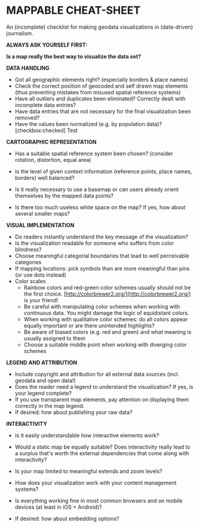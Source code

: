 # MAPPABLE CHEAT-SHEET

An (incomplete) checklist for making geodata visualizations in (data-driven) journalism.

**ALWAYS ASK YOURSELF FIRST:**

**Is a map really the best way to visualize the data set?**

**DATA HANDLING**

- Got all geographic elements right? (especially borders &amp; place names)
- Check the correct position of geocoded and self drawn map elements
(thus preventing mistakes from misused spatial reference systems)
- Have all outliers and duplicates been eliminated? Correctly dealt with incomplete data entries?
- Have data entries that are not necessary for the final visualization been removed?
- Have the values been normalized (e.g. by population data)?
[checkbox:checked] Test

**CARTOGRAPHIC REPRESENTATION**

- Has a suitable spatial reference system been chosen?
(consider rotation, distortion, equal area)

- Is the level of given context information (reference points, place names, borders) well balanced?
- Is it really necessary to use a basemap or can users already orient themselves by the mapped data points?
- Is there too much useless white space on the map? If yes, how about several smaller maps?

**VISUAL IMPLEMENTATION**

- Do readers instantly understand the key message of the visualization?
- Is the visualization readable for someone who suffers from color blindness?
- Choose meaningful categorial boundaries that lead to well perceivable categories
- If mapping locations: pick symbols than are more meaningful than pins (or use dots instead)
- Color scales
  - Rainbow colors and red-green color schemes usually should not be the first choice. [http://colorbrewer2.org/](http://colorbrewer2.org/) is your friend!
  - Be careful with manipulating color schemes when working with continuous data. You might damage the logic of equidistant colors.
  - When working with qualitative color schemes: do all colors appear equally important or are there unintended highlights?
  - Be aware of biased colors (e.g. red and green) and what meaning is usually assigned to them
  - Choose a suitable middle point when working with diverging color schemes

**LEGEND AND ATTRIBUTION**

- Include copyright and attribution for all external data sources (incl. geodata and open data!)
- Does the reader need a legend to understand the visualization? If yes, is your legend complete?
- If you use transparent map elements, pay attention on displaying them correctly in the map legend.
- If desired: how about publishing your raw data?

**INTERACTIVITY**

- Is it easily understandable how interactive elements work?

- Would a static map be equally suitable? Does interactivity really lead to a surplus that&#39;s worth the external dependencies that come along with interactivity?
- Is your map limited to meaningful extends and zoom levels?
- How does your visualization work with your content management systems?
- Is everything working fine in most common browsers and on mobile devices (at least in iOS + Android)?
- If desired: how about embedding options?
